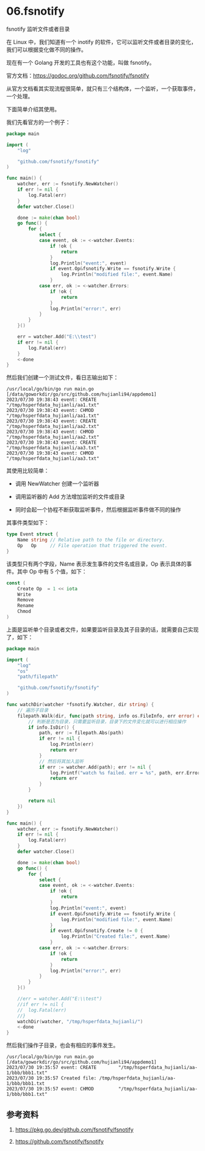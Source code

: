 # 06.fsnotify

fsnotify 监听文件或者目录

在 Linux 中，我们知道有一个 inotify 的软件，它可以监听文件或者目录的变化，我们可以根据变化做不同的操作。

现在有一个 Golang 开发的工具也有这个功能，叫做 fsnotify。

官方文档：https://godoc.org/github.com/fsnotify/fsnotify

从官方文档看其实现流程很简单，就只有三个结构体，一个监听，一个获取事件，一个处理。

下面简单介绍其使用。

我们先看官方的一个例子：

```go
package main

import (
	"log"

	"github.com/fsnotify/fsnotify"
)

func main() {
	watcher, err := fsnotify.NewWatcher()
	if err != nil {
		log.Fatal(err)
	}
	defer watcher.Close()

	done := make(chan bool)
	go func() {
		for {
			select {
			case event, ok := <-watcher.Events:
				if !ok {
					return
				}
				log.Println("event:", event)
				if event.Op&fsnotify.Write == fsnotify.Write {
					log.Println("modified file:", event.Name)
				}
			case err, ok := <-watcher.Errors:
				if !ok {
					return
				}
				log.Println("error:", err)
			}
		}
	}()

	err = watcher.Add("E:\\test")
	if err != nil {
		log.Fatal(err)
	}
	<-done
}
```

然后我们创建一个测试文件，看日志输出如下：

```shell
/usr/local/go/bin/go run main.go [/data/goworkdir/go/src/github.com/hujianli94/appdemo1]
2023/07/30 19:38:43 event: CREATE        "/tmp/hsperfdata_hujianli/aa1.txt"
2023/07/30 19:38:43 event: CHMOD         "/tmp/hsperfdata_hujianli/aa1.txt"
2023/07/30 19:38:43 event: CREATE        "/tmp/hsperfdata_hujianli/aa2.txt"
2023/07/30 19:38:43 event: CHMOD         "/tmp/hsperfdata_hujianli/aa2.txt"
2023/07/30 19:38:43 event: CREATE        "/tmp/hsperfdata_hujianli/aa3.txt"
2023/07/30 19:38:43 event: CHMOD         "/tmp/hsperfdata_hujianli/aa3.txt"
```

其使用比较简单：

- 调用 NewWatcher 创建一个监听器

- 调用监听器的 Add 方法增加监听的文件或目录

- 同时会起一个协程不断获取监听事件，然后根据监听事件做不同的操作

其事件类型如下：

```go
type Event struct {
    Name string // Relative path to the file or directory.
    Op   Op     // File operation that triggered the event.
}
```

该类型只有两个字段，Name 表示发生事件的文件名或目录，Op 表示具体的事件。其中 Op 中有 5 个值，如下：

```go
const (
    Create Op  = 1 << iota
    Write
    Remove
    Rename
    Chmod
)
```

上面是监听单个目录或者文件，如果要监听目录及其子目录的话，就需要自己实现了，如下：

```go
package main

import (
	"log"
	"os"
	"path/filepath"

	"github.com/fsnotify/fsnotify"
)

func watchDir(watcher *fsnotify.Watcher, dir string) {
	// 遍历子目录
	filepath.Walk(dir, func(path string, info os.FileInfo, err error) error {
		// 判断是否为目录，只需要监听目录，目录下的文件变化就可以进行相应操作
		if info.IsDir() {
			path, err := filepath.Abs(path)
			if err != nil {
				log.Println(err)
				return err
			}
			// 然后将其加入监听
			if err := watcher.Add(path); err != nil {
				log.Printf("watch %s failed. err = %s", path, err.Error())
				return err
			}
		}

		return nil
	})
}

func main() {
	watcher, err := fsnotify.NewWatcher()
	if err != nil {
		log.Fatal(err)
	}
	defer watcher.Close()

	done := make(chan bool)
	go func() {
		for {
			select {
			case event, ok := <-watcher.Events:
				if !ok {
					return
				}
				log.Println("event:", event)
				if event.Op&fsnotify.Write == fsnotify.Write {
					log.Println("modified file:", event.Name)
				}
				if event.Op&fsnotify.Create != 0 {
					log.Println("Created file:", event.Name)
				}
			case err, ok := <-watcher.Errors:
				if !ok {
					return
				}
				log.Println("error:", err)
			}
		}
	}()

	//err = watcher.Add("E:\\test")
	//if err != nil {
	//	log.Fatal(err)
	//}
	watchDir(watcher, "/tmp/hsperfdata_hujianli/")
	<-done
}

```

然后我们操作子目录，也会有相应的事件发生。

```shell
/usr/local/go/bin/go run main.go [/data/goworkdir/go/src/github.com/hujianli94/appdemo1]
2023/07/30 19:35:57 event: CREATE        "/tmp/hsperfdata_hujianli/aa-1/bbb/bbb1.txt"
2023/07/30 19:35:57 Created file: /tmp/hsperfdata_hujianli/aa-1/bbb/bbb1.txt
2023/07/30 19:35:57 event: CHMOD         "/tmp/hsperfdata_hujianli/aa-1/bbb/bbb1.txt"
```

## 参考资料

1. https://pkg.go.dev/github.com/fsnotify/fsnotify

2. https://github.com/fsnotify/fsnotify
